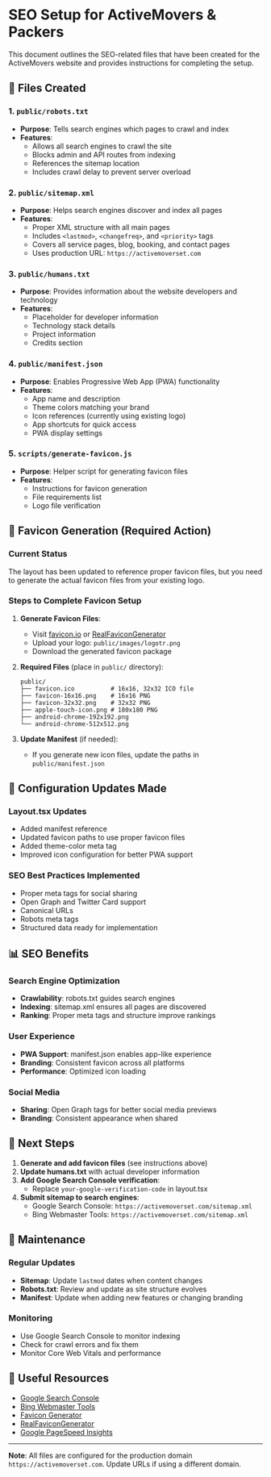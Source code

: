 # SEO Setup for ActiveMovers & Packers

This document outlines the SEO-related files that have been created for the ActiveMovers website and provides instructions for completing the setup.

## 📁 Files Created

### 1. `public/robots.txt`
- **Purpose**: Tells search engines which pages to crawl and index
- **Features**:
  - Allows all search engines to crawl the site
  - Blocks admin and API routes from indexing
  - References the sitemap location
  - Includes crawl delay to prevent server overload

### 2. `public/sitemap.xml`
- **Purpose**: Helps search engines discover and index all pages
- **Features**:
  - Proper XML structure with all main pages
  - Includes `<lastmod>`, `<changefreq>`, and `<priority>` tags
  - Covers all service pages, blog, booking, and contact pages
  - Uses production URL: `https://activemoverset.com`

### 3. `public/humans.txt`
- **Purpose**: Provides information about the website developers and technology
- **Features**:
  - Placeholder for developer information
  - Technology stack details
  - Project information
  - Credits section

### 4. `public/manifest.json`
- **Purpose**: Enables Progressive Web App (PWA) functionality
- **Features**:
  - App name and description
  - Theme colors matching your brand
  - Icon references (currently using existing logo)
  - App shortcuts for quick access
  - PWA display settings

### 5. `scripts/generate-favicon.js`
- **Purpose**: Helper script for generating favicon files
- **Features**:
  - Instructions for favicon generation
  - File requirements list
  - Logo file verification

## 🎨 Favicon Generation (Required Action)

### Current Status
The layout has been updated to reference proper favicon files, but you need to generate the actual favicon files from your existing logo.

### Steps to Complete Favicon Setup

1. **Generate Favicon Files**:
   - Visit [favicon.io](https://favicon.io/) or [RealFaviconGenerator](https://realfavicongenerator.net/)
   - Upload your logo: `public/images/logotr.png`
   - Download the generated favicon package

2. **Required Files** (place in `public/` directory):
   ```
   public/
   ├── favicon.ico          # 16x16, 32x32 ICO file
   ├── favicon-16x16.png    # 16x16 PNG
   ├── favicon-32x32.png    # 32x32 PNG
   ├── apple-touch-icon.png # 180x180 PNG
   ├── android-chrome-192x192.png
   └── android-chrome-512x512.png
   ```

3. **Update Manifest** (if needed):
   - If you generate new icon files, update the paths in `public/manifest.json`

## 🔧 Configuration Updates Made

### Layout.tsx Updates
- Added manifest reference
- Updated favicon paths to use proper favicon files
- Added theme-color meta tag
- Improved icon configuration for better PWA support

### SEO Best Practices Implemented
- Proper meta tags for social sharing
- Open Graph and Twitter Card support
- Canonical URLs
- Robots meta tags
- Structured data ready for implementation

## 📊 SEO Benefits

### Search Engine Optimization
- **Crawlability**: robots.txt guides search engines
- **Indexing**: sitemap.xml ensures all pages are discovered
- **Ranking**: Proper meta tags and structure improve rankings

### User Experience
- **PWA Support**: manifest.json enables app-like experience
- **Branding**: Consistent favicon across all platforms
- **Performance**: Optimized icon loading

### Social Media
- **Sharing**: Open Graph tags for better social media previews
- **Branding**: Consistent appearance when shared

## 🚀 Next Steps

1. **Generate and add favicon files** (see instructions above)
2. **Update humans.txt** with actual developer information
3. **Add Google Search Console verification**:
   - Replace `your-google-verification-code` in layout.tsx
4. **Submit sitemap to search engines**:
   - Google Search Console: `https://activemoverset.com/sitemap.xml`
   - Bing Webmaster Tools: `https://activemoverset.com/sitemap.xml`

## 📝 Maintenance

### Regular Updates
- **Sitemap**: Update `lastmod` dates when content changes
- **Robots.txt**: Review and update as site structure evolves
- **Manifest**: Update when adding new features or changing branding

### Monitoring
- Use Google Search Console to monitor indexing
- Check for crawl errors and fix them
- Monitor Core Web Vitals and performance

## 🔗 Useful Resources

- [Google Search Console](https://search.google.com/search-console)
- [Bing Webmaster Tools](https://www.bing.com/webmasters)
- [Favicon Generator](https://favicon.io/)
- [RealFaviconGenerator](https://realfavicongenerator.net/)
- [Google PageSpeed Insights](https://pagespeed.web.dev/)

---

**Note**: All files are configured for the production domain `https://activemoverset.com`. Update URLs if using a different domain.


